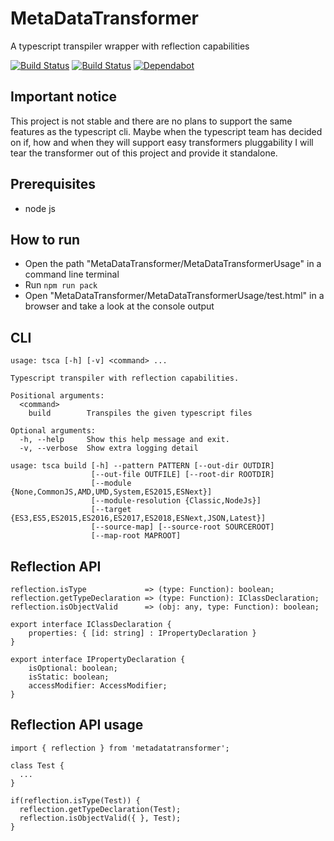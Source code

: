 # MetaDataTransformer
A typescript transpiler wrapper with reflection capabilities

[![Build Status](https://travis-ci.com/NtFreX/MetaDataTransformer.svg?branch=master)](https://travis-ci.com/NtFreX/MetaDataTransformer)
[![Build Status](https://dev.azure.com/ntfrex/MetaDataTransformer/_apis/build/status/NtFreX.MetaDataTransformer?branchName=master)](https://dev.azure.com/ntfrex/MetaDataTransformer/_build/latest?definitionId=1&branchName=master)
[![Dependabot](https://badgen.net/badge/Dependabot/enabled/green?icon=dependabot)](https://dependabot.com/)

## Important notice
This project is not stable and there are no plans to support the same features as the typescript cli. Maybe when the typescript team has decided on if, how and when they will support easy transformers pluggability I will tear the transformer out of this project and provide it standalone.

## Prerequisites
 - node js

## How to run
 - Open the path "MetaDataTransformer/MetaDataTransformerUsage" in a command line terminal
 - Run `npm run pack`
 - Open "MetaDataTransformer/MetaDataTransformerUsage/test.html" in a browser and take a look at the console output

## CLI

```
usage: tsca [-h] [-v] <command> ...

Typescript transpiler with reflection capabilities.

Positional arguments:
  <command>
    build        Transpiles the given typescript files

Optional arguments:
  -h, --help     Show this help message and exit.
  -v, --verbose  Show extra logging detail
  
usage: tsca build [-h] --pattern PATTERN [--out-dir OUTDIR]
                  [--out-file OUTFILE] [--root-dir ROOTDIR]
                  [--module {None,CommonJS,AMD,UMD,System,ES2015,ESNext}]
                  [--module-resolution {Classic,NodeJs}]
                  [--target {ES3,ES5,ES2015,ES2016,ES2017,ES2018,ESNext,JSON,Latest}]
                  [--source-map] [--source-root SOURCEROOT]
                  [--map-root MAPROOT]
```

## Reflection API

```
reflection.isType             => (type: Function): boolean;
reflection.getTypeDeclaration => (type: Function): IClassDeclaration;
reflection.isObjectValid      => (obj: any, type: Function): boolean;

export interface IClassDeclaration {
    properties: { [id: string] : IPropertyDeclaration }
}

export interface IPropertyDeclaration {
    isOptional: boolean;
    isStatic: boolean;
    accessModifier: AccessModifier;
}
```

## Reflection API usage

```
import { reflection } from 'metadatatransformer';

class Test {
  ...
}

if(reflection.isType(Test)) {
  reflection.getTypeDeclaration(Test);
  reflection.isObjectValid({ }, Test);
}
```
